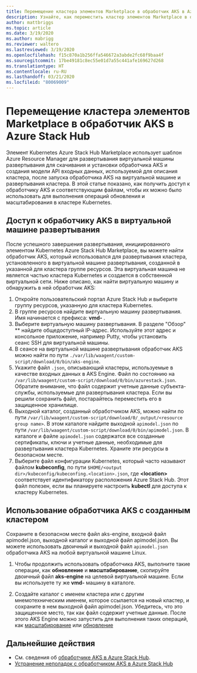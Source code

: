 ```yaml
---
title: Перемещение кластера элементов Marketplace в обработчик AKS в Azure Stack Hub
description: Узнайте, как переместить кластер элементов Marketplace в обработчик AKS в Azure Stack Hub.
author: mattbriggs
ms.topic: article
ms.date: 3/19/2020
ms.author: mabrigg
ms.reviewer: waltero
ms.lastreviewed: 3/19/2020
ms.openlocfilehash: f15c870a1b256ffa546672a3abde2fc68f9baa4f
ms.sourcegitcommit: 17be49181c8ec55e01d7a55c441afe169627d268
ms.translationtype: HT
ms.contentlocale: ru-RU
ms.lasthandoff: 03/21/2020
ms.locfileid: "80069009"
---
```

# <a name="move-your-marketplace-item-cluster-to-the-aks-engine-on-azure-stack-hub"></a>Перемещение кластера элементов Marketplace в обработчик AKS в Azure Stack Hub

Элемент Kubernetes Azure Stack Hub Marketplace использует шаблон Azure Resource Manager для развертывания виртуальной машины развертывания для скачивания и установки обработчика AKS и создания модели API входных данных, используемой для описания кластера, после запуска обработчика AKS на виртуальной машине и развертывания кластера. В этой статье показано, как получить доступ к обработчику AKS и соответствующим файлам, чтобы их можно было использовать для выполнения операций обновления и масштабирования в кластере Kubernetes.

## <a name="access-aks-engine-in-the-dvm"></a>Доступ к обработчику AKS в виртуальной машине развертывания

После успешного завершения развертывания, инициированного элементом Kubernetes Azure Stack Hub Marketplace, вы можете найти обработчик AKS, который использовался для развертывания кластера, установленного в виртуальной машине развертывания, созданной в указанной для кластера группе ресурсов. Эта виртуальная машина не является частью кластера Kubernetes и создается в собственной виртуальной сети. Ниже описано, как найти виртуальную машину и обнаружить в ней обработчик AKS:

1.  Откройте пользовательский портал Azure Stack Hub и выберите группу ресурсов, указанную для кластера Kubernetes.
2.  В группе ресурсов найдите виртуальную машину развертывания. Имя начинается с префикса: **vmd-** .
3.  Выберите виртуальную машину развертывания. В разделе "Обзор" ** найдите общедоступный IP-адрес. Используйте этот адрес и консольное приложение, например Putty, чтобы установить сеанс SSH для виртуальной машины.
4.  В сеансе на виртуальной машине развертывания обработчик AKS можно найти по пути `./var/lib/waagent/custom-script/download/0/bin/aks-engine`.
5.  Укажите файл `.json`, описывающий кластеры, используемые в качестве входных данных в AKS Engine. Файл по состоянию на `/var/lib/waagent/custom-script/download/0/bin/azurestack.json`. Обратите внимание, что файл содержит учетные данные субъекта-службы, используемые для развертывания кластера. Если вы решили сохранить файл, постарайтесь переместить его в защищенное хранилище.
6.  Выходной каталог, созданный обработчиком AKS, можно найти по пути `/var/lib/waagent/custom-script/download/0/_output/<resource group name>`. В этом каталоге найдите выходной `apimodel.json` по пути `/var/lib/waagent/custom-script/download/0/bin/apimodel.json`. В каталоге и файле `apimodel.json` содержатся все созданные сертификаты, ключи и учетные данные, необходимые для развертывания кластера Kubernetes. Храните эти ресурсы в безопасном месте.
7.  Выберите файл конфигурации Kubernetes, который часто называют файлом **kubeconfig**, по пути `$HOME/<output dir>/kubeconfig/kubeconfing.<location>.json`, где **\<location>** соответствует идентификатору расположения Azure Stack Hub. Этот файл полезен, если вы планируете настроить **kubectl** для доступа к кластеру Kubernetes.

## <a name="use-the-aks-engine-with-your-newly-created-cluster"></a>Использование обработчика AKS с созданным кластером

Сохраните в безопасном месте файл aks-engine, входной файл apimodel.json, выходной каталог и выходной файл apimodel.json. Вы можете использовать двоичный и выходной файл `apimodel.json` обработчика AKS на любой виртуальной машине Linux.

1.  Чтобы продолжить использовать обработчика AKS, выполните такие операции, как **обновление** и **масштабирование**, скопируйте двоичный файл **aks-engine** на целевой виртуальной машине. Если вы используете ту же **vmd-** машину в каталоге.

2.  Создайте каталог с именем кластера или с другим мнемотехническим именем, которое ссылается на новый кластер, и сохраните в нем выходной файл apimodel.json. Убедитесь, что это защищенное место, так как файл содержит учетные данные. После этого AKS Engine можно запустить для выполнения таких операций, как [масштабирование](azure-stack-kubernetes-aks-engine-scale.md) или [обновление](azure-stack-kubernetes-aks-engine-upgrade.md)

## <a name="next-steps"></a>Дальнейшие действия

- См. сведения об [обработчике AKS в Azure Stack Hub](azure-stack-kubernetes-aks-engine-overview.md).  
- [Устранение неполадок с обработчиком AKS в Azure Stack Hub](azure-stack-kubernetes-aks-engine-troubleshoot.md)  

